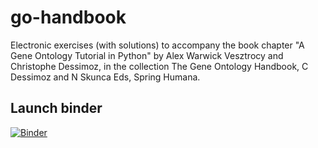 # go-handbook
Electronic exercises (with solutions) to accompany the book chapter "A Gene Ontology Tutorial in Python" by Alex Warwick Vesztrocy and Christophe Dessimoz, in the collection The Gene Ontology Handbook, C Dessimoz and N Skunca Eds, Spring Humana.

## Launch binder

[![Binder](https://mybinder.org/badge.svg)](https://mybinder.org/v2/gh/BioGeek/go-handbook/master?filepath=GO%20Tutorial%20in%20Python%20-%20Exercises.ipynb)

